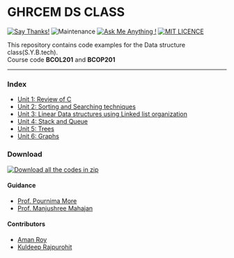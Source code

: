 # GHRCEM DS CLASS 

[![Say Thanks!](https://img.shields.io/badge/Click%20to%20Say%20Thanks-!-1EAEDB.svg)](https://saythanks.io/to/aman-roy) ![Maintenance](https://img.shields.io/badge/Maintained%3F-yes-green.svg) [![Ask Me Anything !](https://img.shields.io/badge/Ask%20me-anything-1abc9c.svg)](mailto:admin@amanroy.me?subject=GHRCEM-DS-CLASS) [![MIT LICENCE](https://img.shields.io/pypi/l/ansicolortags.svg)](https://opensource.org/licenses/MIT)

This repository contains code examples for the Data structure class(S.Y.B.tech).<br>Course code **BCOL201** and **BCOP201**
***
### Index
- [Unit 1: Review of C](https://github.com/aman-roy/GHRCEM-DS-CLASS/tree/master/UNIT_1)
- [Unit 2: Sorting and Searching techniques](https://github.com/aman-roy/GHRCEM-DS-CLASS/tree/master/UNIT_2)
- [Unit 3: Linear Data structures using Linked list organization](https://github.com/aman-roy/GHRCEM-DS-CLASS/tree/master/UNIT_3)
- [Unit 4: Stack and Queue](https://github.com/aman-roy/GHRCEM-DS-CLASS/tree/master/UNIT_4)
- [Unit 5: Trees](https://github.com/aman-roy/GHRCEM-DS-CLASS/tree/master/UNIT_5)
- [Unit 6: Graphs](https://github.com/aman-roy/GHRCEM-DS-CLASS/tree/master/UNIT_6)

### Download

[![Download all the codes in zip](https://img.shields.io/badge/Click--to--Download-All--the--codes--in--zip-green.svg?longCache=true&style=for-the-badge)](https://github.com/aman-roy/GHRCEM-DS-CLASS/archive/master.zip)

#### Guidance
 - [Prof. Pournima More](http://ghrcem.raisoni.net/faculty-details_view.php?id=2627)
 - [Prof. Manjushree Mahajan](http://ghrcem.raisoni.net/faculty-details_view.php?id=1041)

#### Contributors
 - [Aman Roy](http://amanroy.me)
 - [Kuldeep Rajpurohit](https://github.com/krrajpurohit)